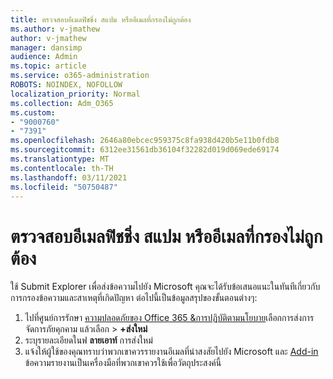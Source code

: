 ```yaml
---
title: ตรวจสอบอีเมลฟิชชิ่ง สแปม หรืออีเมลที่กรองไม่ถูกต้อง
ms.author: v-jmathew
author: v-jmathew
manager: dansimp
audience: Admin
ms.topic: article
ms.service: o365-administration
ROBOTS: NOINDEX, NOFOLLOW
localization_priority: Normal
ms.collection: Adm_O365
ms.custom:
- "9000760"
- "7391"
ms.openlocfilehash: 2646a80ebcec959375c8fa938d420b5e11b0fdb8
ms.sourcegitcommit: 6312ee31561db36104f32282d019d069ede69174
ms.translationtype: MT
ms.contentlocale: th-TH
ms.lasthandoff: 03/11/2021
ms.locfileid: "50750487"
---
```

# <a name="investigate-phishing-spam-or-incorrectly-filtered-email"></a>ตรวจสอบอีเมลฟิชชิ่ง สแปม หรืออีเมลที่กรองไม่ถูกต้อง

ใช้ Submit Explorer เพื่อส่งข้อความไปยัง Microsoft คุณจะได้รับข้อเสนอแนะในทันทีเกี่ยวกับการกรองข้อความและสาเหตุที่เกิดปัญหา ต่อไปนี้เป็นข้อมูลสรุปของขั้นตอนต่างๆ:

1. ไปที่ศูนย์การรักษา [ความปลอดภัยของ Office 365 &การปฏิบัติตามนโยบาย](https://go.microsoft.com/fwlink/p/?linkid=2077143)เลือกการส่งการจัดการภัยคุกคาม แล้วเลือก  >  **+ส่งใหม่**
2. ระบุรายละเอียดในฟ **ลายเอาท์** การส่งใหม่
3. แจ้งให้ผู้ใช้ของคุณทราบว่าพวกเขาควรรายงานอีเมลที่น่าสงสัยไปยัง Microsoft และ [Add-in](https://go.microsoft.com/fwlink/?linkid=2092385) ข้อความรายงานเป็นเครื่องมือที่พวกเขาควรใช้เพื่อวัตถุประสงค์นี้
